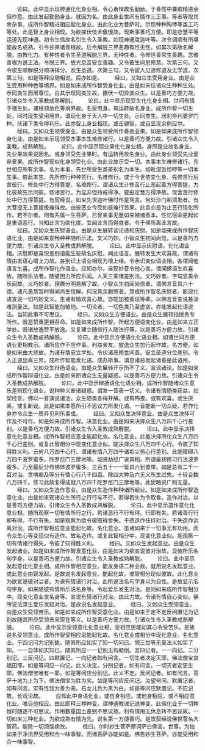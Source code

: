 <!-- { "loadSidebar": true } -->
　　论曰。此中显示现神通化化身业相。令心勇悍故名勤励。于善性中兼取精进余但作意。由此发起勤励身业。就因为名。由此身业世间有情作三正事。等者等取其余杂事。成所作智精进相应起化身业。由此化业为菩萨时。示现种种陶师等类工巧等处。此是智上身业相现。为欲摧伏伎术傲慢故。现斯事善巧方便。即是悲慧平等运道先现神通。初令生信故名引生令入圣教。如现神通度迦叶等。次令调顺有所堪能故名成熟。引令长养诸善根故。后令解脱三界恶趣有性无性。如其次第故名解脱。由教化力。有种性者令生圣道解脱三界。无种性者。令修世善常生善趣。念彼善根为说正法。令脱三界。放光息苦安立善趣。又令彼生闻思修慧。次第三句。又令彼生顺解脱分顺决择分。及生圣道。次第三句。又令彼入见道修道及无学道。次第三句。如是等释应随相说。后亦如是。
　　经曰。又如众生受用身业。由是众生受用种种色等境界。如是如来成所作智受身化业。由是如来往诸众生种种生处。示同类生而居尊位。由其示现同类生故。摄伏一切异类众生。以是善巧方便力故。引诸众生令入圣教成熟解脱。
　　论曰。此中显示现受生化化身业相。世间有情于诸生处。诸根领纳色等境界故。名受用身。有运转故名身业。成所作智一切生处。同时现生受用境界。谓现化身于天人中一切生处。示同类生。居刹帝利婆罗门种。伏诸下类令得利乐。此亦智上身业相现。或击镜智。或自显现余例应尔。
　　经曰。又如众生领受身业。由是众生领受所作善恶业果。如是如来成所作智领身化业。由是如来示现领受本事本生难修诸行。以是善巧方便力故。引诸众生令入圣教。成熟解脱。
　　论曰。此中显示现业果化化身业相。身即是业故名身业。先业果故果说因名。或身领受先业果时。有运转用故名身业。由此身业领受先业爱非爱果。成所作智现似化身领受化业。由此业故示受一切。本事本生难修诸行。先世相应所有余事。名为本事。先世所受生类差别名为本生。如毗湿饭怛啰等一切本生事。依此本生。先所修行种种苦行。名难修行。或于今世依变化身。先修苦行后舍彼行。修处中行方得菩提。名难修行。谓诸众生计修苦行止恶起善方得菩提。为化彼故先示同彼。修诸苦行。为显非但持戒得净。要由定慧方得净故。现舍苦行修处中行方得菩提。有契经说。如来先世迦叶佛时作是骂言。何处沙门剃须发者。有大菩提无上菩提极难得故。由彼恶业今受如是难行苦果。此言亦是为止恶行现化所作。若不尔者。何有系属一生菩萨。已曾亲事无量如来殖诸善本。性忆宿命更起如是重语恶行。当知此言为欲化度。宜闻此言而得度者。令于佛所离此言故。
　　经曰。又如众生庆慰语业。由是众生展转谈论递相庆慰。如是如来成所作智庆语化业。由是如来宣畅种种随所乐法。文义巧妙。小智众生初闻尚信。以是善巧方便力故。引诸众生令入圣教成熟解脱。
　　论曰。此中显示庆慰语。化化语业相。庆慰即是喜悦差别语能生彼故名庆慰。闻此语言。展转发生大欢喜故。谓诸有情由发语心增上力故。各别识上语业相现为增上缘。令余识变似语业相。各谓闻他语言生喜。成所作智化作语业。应知亦尔。自现妙音令他心变。谓闻佛语生欢喜故。随所乐法者。随彼因力所应乐闻。人天三乘诸差别法。文巧妙者。字句显美令乐闻故。义巧妙者。理趣分明易解了故。小智众生初闻尚信者。谓佛言音具六十德。诸凡愚慧暂时得闻尚生信解。何况其余聪愍者。慧成所作智名庆慰者。能现化语宣说一切巧妙文义。生诸有情欢喜心故。亦能加被善现等辈。以佛言音宣说甚深难测量法。如是此智能加被他。一切论者。一切色类乃至虚空。亦能发起化语说法。当知此事不可思议。
　　经曰。又如众生方便语业。由是众生展转指授务专所作。毁恶赞善更相召命。如是如来成所作智。所起方便语变化业。由是如来立正学处。毁诸放逸赞不放逸。又复建立随信行人随法行等。以是善巧方便力故。引诸众生令入圣教成熟解脱。
　　论曰。此中显示方便语化化语业相。如诸世间方便语业更相教示。诸所应作不应作事。利益亲友。放逸众生加行起作故。名方便。如是如来由大悲故。为诸有情安立学处。令伏诸恶修世间善。安立圣道分位差别。令入正道出离三界。成所作智能发化语。成办斯事。谓息诸恶发起诸善是此语用。
　　经曰。又如众生辩扬语业。由是众生展转开示所不了义。宣讽诸论。如是如来成所作智辩语化业。由是如来断诸众生无量疑惑。以是善巧方便力故。引诸众生令入圣教成熟解脱。
　　论曰。此中显示辩扬语化化语业相。成所作智随诸众生意乐差别现化语业。说种种义断诸疑惑。谓发一音表一切义。令诸有情随类获益。如契经言。佛以一音演说诸法。众生随类各得开解。或有怖畏。或有欢喜。或生厌离。或复断疑。此是如来本愿所引不思议力所发化语。一音能断一切众疑。若作化身亦令众生一质异见利乐事成。
　　经曰。又如众生决择意业。由是众生决择可作及不可作。如是如来成所作智。决意化业。由是如来决择众生八万四千心行差别。以是善巧方便力故。引诸众生令入圣教成熟解脱。
　　论曰。此中显示决择意化化意业相。成所作智相应意业能起化故。名化意业。此能决择所化众生八万四千心行差别。或复此智相分中现变化意业似。能决择众生八万四千心行。令彼了知得胜义利。云何八万四千心行。谓诸有情八万四千诸垢尘劳心行差别。此能障碍八万四千波罗蜜多。陀罗尼门三摩地等。如贤劫经广说其相。所谓最初修习行法波罗蜜多。乃至最后分布佛体波罗蜜多。三百五十一一皆具六到彼岸。如是总有二千一百对治。贪嗔痴及等分有情心行八千四百。除四大种及六无义所生过失。十转合数八万四千。修习此故复得成就八万四千陀罗尼门三摩地等。此犹略说广则无量。
　　经曰。又如众生造作意业。由是众生造作种种诸所起业。如是如来成所作智造意化业。由是如来观诸众生所行之行行与不行。若得若失为令取舍。造作对治。以是善巧方便力故。引诸众生令入圣教成熟解脱。
　　论曰。此中显示造作意化化意业相。随所观察一切有情所行之行。若诸恶行不行有得。行即有失。若诸善行行即有得。不行有失。如是观察为欲令彼取得舍失。于德造作任持对治。于失造作远离对治。成所作智相应意业能起化故。名化意业。虽诸如来于一切事无有功用。而令众生心等变现似有造作。故名造作。或复此智相分中。现变化意业似。能观察一切有情诸行得失。令彼了知得胜义利。
　　经曰。又如众生发起意业。由是众生发起诸业。如是如来成所作智发意化业。由是如来为欲宣说彼对治故。显彼所乐名句字身。以是善巧方便力故。引诸众生令入圣教成熟解脱。
　　论曰。此中显示发起意化化意业相。成所作智相应意业。能发身语二种业故。就用说名发起意业。或此意业由智发起。是故说名发起意业。能起化故。或智相分现似彼故。此化意业为欲宣说彼对治者。为说有情诸行对治。此所说法名句字身以为自性。是故显示名句字身。如来随彼有情所乐说名身等。令起爱乐发生对治。是则如来成所作智相分中。现变化意业发名身等。宣说有情诸行对治。由此力故。令诸有情自心变似。佛所说法深生爱乐发起对治。是故说名发起意业。
　　经曰。又如众生受领意业。由是众生受领苦乐。如是如来成所作智受意化业。由是如来于定不定反问置记为记别故随其所应受领去来现在等义。以是善巧方便力故。引诸众生令入圣教成熟解脱。
　　论曰。此中显示受领意化化意业相。受相应思能动其心令受苦乐。是故说名受领意业。成所作智受相应思能起化故。名化意业成相分中现化意业。名化意业。于四记问为记别故。随其所应如实了知一切问已。领三世等无量法义如实了知。一一自体如实知已。随其所应一一记别无有颠倒。言四记者。一一向记。二分别记。三反问记。四默置记。一向记者如有问言。一切生者决定灭耶。佛法僧宝良福田耶。如是等问应一向记。此义决定。分别记者。如有问言。一切灭者定更生耶。佛法僧宝唯有一耶。如是等问应分别记。此义不定。反问记者。如有问言。菩萨十地为上为下。佛法僧宝为胜为劣。如是等问应反问记。汝望何问。默置记者。如有问言。实有性我为善为恶。石女儿色为黑为白。如是等问应默置记。不应记故。长戏论故。
　　应知此中身语化业。或自身相应。或他身相应。或不相应意化业。唯自他相应。由此即释三种神变。谓神通教诫记说神变。此佛化业于一切种恒时随逐不可思议。作用数量国土差别不思议故。利有情用无休息转不思议故。一切如来三种化业。为欲成熟有情为先。说名第一方便善巧。是故契经说佛世尊名大智药。能除一切烦恼病故。
　　经曰。尔时妙生菩萨摩诃萨白佛言。世尊。为独如来于净法界受用和合一味事智。而诸菩萨亦能如是。佛告妙生菩萨。亦能受用和合一味事智。
